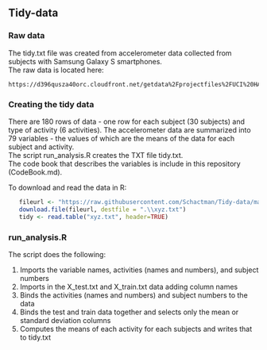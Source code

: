 ## Tidy-data

### Raw data
The tidy.txt file was created from accelerometer data collected from subjects with Samsung Galaxy S smartphones.  
The raw data is located here:

    https://d396qusza40orc.cloudfront.net/getdata%2Fprojectfiles%2FUCI%20HAR%20Dataset.zip 

### Creating the tidy data
There are 180 rows of data - one row for each subject (30 subjects) and type of activity (6 activities). The accelerometer data are summarized into 79 variables - the values of which are the means of the data for each subject and activity.  
The script run_analysis.R creates the TXT file tidy.txt.  
The code book that describes the variables is include in this repository (CodeBook.md).

To download and read the data in R:
```R
   fileurl <- "https://raw.githubusercontent.com/Schactman/Tidy-data/master/tidy.txt"
   download.file(fileurl, destfile = ".\\xyz.txt")
   tidy <- read.table("xyz.txt", header=TRUE)
```

### run_analysis.R
The script does the following:  
1. Imports the variable names, activities (names and numbers), and subject numbers 
2. Imports in the X_test.txt and X_train.txt data adding column names 
3. Binds the activities (names and numbers) and subject numbers to the data 
4. Binds the test and train data together and selects only the mean or standard deviation columns 
5. Computes the means of each activity for each subjects and writes that to tidy.txt
